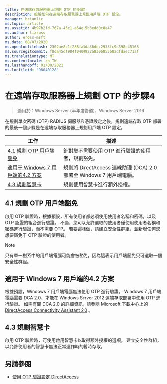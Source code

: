 ```yaml
---
title: 在遠端存取服務器上規劃 OTP 的步驟4
description: 瞭解如何在遠端存取服務器上規劃用戶端 OTP 設定。
manager: brianlic
ms.topic: article
ms.assetid: 4b97b2fd-767a-45c1-a64e-5b3edd0c8a47
ms.author: lizross
author: eross-msft
ms.date: 08/07/2020
ms.openlocfilehash: 2302ae8c1f288fa5da36dec2933fc9d398c45168
ms.sourcegitcommit: f8da45df984f0400922a8306855b0adfdaec71af
ms.translationtype: MT
ms.contentlocale: zh-TW
ms.lasthandoff: 01/08/2021
ms.locfileid: "98040128"
---
```

# <a name="step-4-plan-for-otp-on-the-remote-access-server"></a>在遠端存取服務器上規劃 OTP 的步驟4

>適用於：Windows Server (半年度管道)、Windows Server 2016

在規劃單次密碼 (OTP) RADIUS 伺服器和憑證設定之後，規劃遠端存取 OTP 部署的最後一個步驟是在遠端存取服務器上規劃用戶端 OTP 設定。

|工作|描述|
|----|--------|
|[4.1 規劃 OTP 用戶端豁免](#bkmk_4_1_Exemptions)|針對您不需要使用 OTP 進行驗證的使用者，規劃豁免。|
|[適用于 Windows 7 用戶端的4.2 方案](#bkmk_4_2_Win7)|規劃將 DirectAccess 連線助理 (DCA) 2.0 部署至 Windows 7 用戶端電腦。|
|[4.3 規劃智慧卡](#BKMK_smartcard)|規劃使用智慧卡進行額外授權。|

## <a name="41-plan-for-otp-client-exemptions"></a><a name="bkmk_4_1_Exemptions"></a>4.1 規劃 OTP 用戶端豁免
啟用 OTP 驗證時，根據預設，所有使用者都必須使用使用者名稱和密碼，以及 OTP 認證的組合進行驗證。 不過，您可以允許選取的使用者僅使用使用者名稱和密碼進行驗證，而不需要 OTP。 若要這樣做，請建立安全性群組，並新增任何您想要豁免于 OTP 驗證的使用者。

> [!NOTE]
> 只有單一樹系中的用戶端電腦可能會被豁免，因為這表示用戶端豁免只可選取一個安全性群組。

## <a name="42-plan-for-windows-7-clients"></a><a name="bkmk_4_2_Win7"></a>適用于 Windows 7 用戶端的4.2 方案
根據預設，Windows 7 用戶端電腦無法使用 OTP 進行驗證。  Windows 7 用戶端電腦需要 DCA 2.0，才能在 Windows Server 2012 遠端存取部署中使用 OTP 進行驗證。 如需有關 DCA 2.0 的詳細資訊，請參閱 Microsoft 下載中心上的 [DirectAccess Connectivity Assistant 2.0](https://go.microsoft.com/fwlink/?LinkId=253699) 。

## <a name="43-plan-for-smart-cards"></a><a name="BKMK_smartcard"></a>4.3 規劃智慧卡
啟用 OTP 驗證時，可使用啟用智慧卡以取得額外授權的選項。 建立安全性群組，以允許使用者的智慧卡無法正常運作時的暫時存取。

## <a name="see-also"></a><a name="BKMK_Links"></a>另請參閱

-   [使用 OTP 驗證設定 DirectAccess](../deploy-ra-otp.md)


